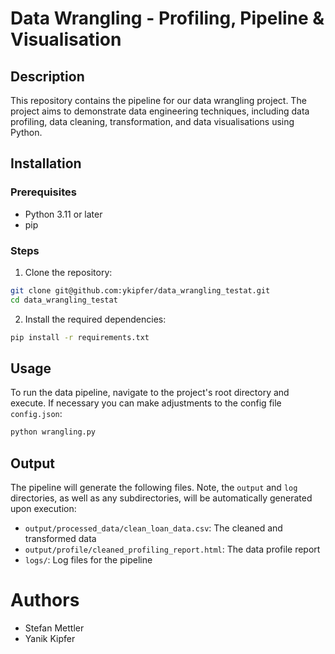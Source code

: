 
# Data Wrangling - Profiling, Pipeline & Visualisation

## Description
This repository contains the pipeline for our data wrangling project. The project aims to demonstrate data engineering techniques, including data profiling, data cleaning, transformation, and data visualisations using Python.

## Installation

### Prerequisites
- Python 3.11 or later
- pip

### Steps
1. Clone the repository:
```bash
git clone git@github.com:ykipfer/data_wrangling_testat.git
cd data_wrangling_testat
```

2. Install the required dependencies:
```bash
pip install -r requirements.txt
```

## Usage
To run the data pipeline, navigate to the project's root directory and execute. If necessary you can make adjustments to the config file `config.json`:
```bash
python wrangling.py
```

## Output
The pipeline will generate the following files. Note, the `output` and `log` directories, as well as any subdirectories, will be automatically generated upon execution:
- `output/processed_data/clean_loan_data.csv`: The cleaned and transformed data
- `output/profile/cleaned_profiling_report.html`: The data profile report
- `logs/`: Log files for the pipeline 

# Authors
* Stefan Mettler
* Yanik Kipfer
